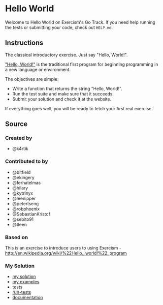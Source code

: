 # Hello World

Welcome to Hello World on Exercism's Go Track.
If you need help running the tests or submitting your code, check out `HELP.md`.

## Instructions

The classical introductory exercise. Just say "Hello, World!".

["Hello, World!"](http://en.wikipedia.org/wiki/%22Hello,_world!%22_program) is
the traditional first program for beginning programming in a new language
or environment.

The objectives are simple:

- Write a function that returns the string "Hello, World!".
- Run the test suite and make sure that it succeeds.
- Submit your solution and check it at the website.

If everything goes well, you will be ready to fetch your first real exercise.

## Source

### Created by

- @k4rtik

### Contributed to by

- @bitfield
- @ekingery
- @ferhatelmas
- @hilary
- @kytrinyx
- @leenipper
- @petertseng
- @robphoenix
- @SebastianKristof
- @sebito91
- @tleen

### Based on

This is an exercise to introduce users to using Exercism - http://en.wikipedia.org/wiki/%22Hello,_world!%22_program

### My Solution

- [my solution](./hello_world.go)
- [my examples](./hello_world_examples_test.go)
- [tests](./hello_world_test.go)
- [run-tests](./run-tests-go.txt)
- [documentation](./greeting-doc.md)
